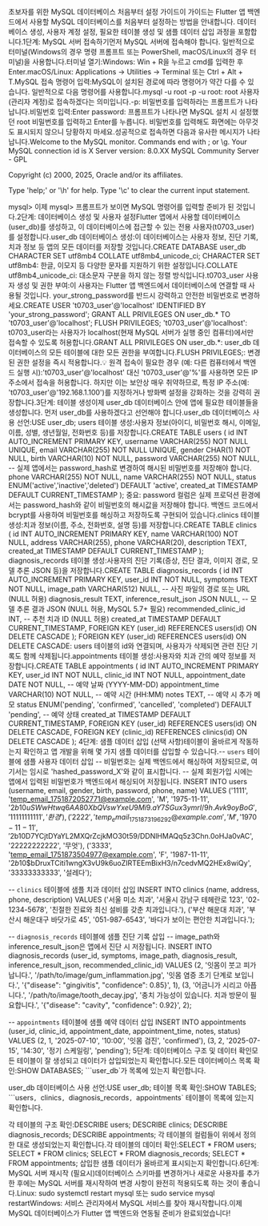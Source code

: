 초보자를 위한 MySQL 데이터베이스 처음부터 설정 가이드이 가이드는 Flutter 앱 백엔드에서 사용할 MySQL 데이터베이스를 처음부터 설정하는 방법을 안내합니다. 데이터베이스 생성, 사용자 계정 설정, 필요한 테이블 생성 및 샘플 데이터 삽입 과정을 포함합니다.1단계: MySQL 서버 접속하기먼저 MySQL 서버에 접속해야 합니다. 일반적으로 터미널(Windows의 경우 명령 프롬프트 또는 PowerShell, macOS/Linux의 경우 터미널)을 사용합니다.터미널 열기:Windows: Win + R을 누르고 cmd를 입력한 후 Enter.macOS/Linux: Applications -> Utilities -> Terminal 또는 Ctrl + Alt + T.MySQL 접속 명령어 입력:MySQL이 설치된 경로에 따라 명령어가 약간 다를 수 있습니다. 일반적으로 다음 명령어를 사용합니다.mysql -u root -p
-u root: root 사용자(관리자 계정)로 접속하겠다는 의미입니다.-p: 비밀번호를 입력하라는 프롬프트가 나타납니다.비밀번호 입력:Enter password: 프롬프트가 나타나면 MySQL 설치 시 설정했던 root 비밀번호를 입력하고 Enter를 누릅니다. 비밀번호를 입력해도 화면에는 아무것도 표시되지 않으니 당황하지 마세요.성공적으로 접속하면 다음과 유사한 메시지가 나타납니다.Welcome to the MySQL monitor.  Commands end with ; or \g.
Your MySQL connection id is X
Server version: 8.0.XX MySQL Community Server - GPL

Copyright (c) 2000, 2025, Oracle and/or its affiliates.

Type 'help;' or '\h' for help. Type '\c' to clear the current input statement.

mysql>
이제 mysql> 프롬프트가 보이면 MySQL 명령어를 입력할 준비가 된 것입니다.2단계: 데이터베이스 생성 및 사용자 설정Flutter 앱에서 사용할 데이터베이스(user_db)를 생성하고, 이 데이터베이스에 접근할 수 있는 전용 사용자(t0703_user)를 설정합니다.user_db 데이터베이스 생성:이 데이터베이스는 사용자 정보, 진단 기록, 치과 정보 등 앱의 모든 데이터를 저장할 것입니다.CREATE DATABASE user_db CHARACTER SET utf8mb4 COLLATE utf8mb4_unicode_ci;
CHARACTER SET utf8mb4: 한글, 이모지 등 다양한 문자를 지원하기 위한 설정입니다.COLLATE utf8mb4_unicode_ci: 대소문자 구분을 하지 않는 정렬 방식입니다.t0703_user 사용자 생성 및 권한 부여:이 사용자는 Flutter 앱 백엔드에서 데이터베이스에 연결할 때 사용될 것입니다. your_strong_password를 반드시 강력하고 안전한 비밀번호로 변경하세요.CREATE USER 't0703_user'@'localhost' IDENTIFIED BY 'your_strong_password';
GRANT ALL PRIVILEGES ON user_db.* TO 't0703_user'@'localhost';
FLUSH PRIVILEGES;
't0703_user'@'localhost': t0703_user라는 사용자가 localhost(현재 MySQL 서버가 실행 중인 컴퓨터)에서만 접속할 수 있도록 허용합니다.GRANT ALL PRIVILEGES ON user_db.*: user_db 데이터베이스의 모든 테이블에 대한 모든 권한을 부여합니다.FLUSH PRIVILEGES;: 변경된 권한 설정을 즉시 적용합니다.💡 원격 접속이 필요한 경우 (예: 다른 컴퓨터에서 백엔드 실행 시):'t0703_user'@'localhost' 대신 't0703_user'@'%'를 사용하면 모든 IP 주소에서 접속을 허용합니다. 하지만 이는 보안상 매우 취약하므로, 특정 IP 주소(예: 't0703_user'@'192.168.1.100')를 지정하거나 방화벽 설정을 강화하는 것을 강력히 권장합니다.3단계: 테이블 생성이제 user_db 데이터베이스 안에 앱에 필요한 테이블들을 생성합니다. 먼저 user_db를 사용하겠다고 선언해야 합니다.user_db 데이터베이스 사용 선언:USE user_db;
users 테이블 생성:사용자 정보(아이디, 비밀번호 해시, 이메일, 이름, 성별, 생년월일, 전화번호 등)를 저장합니다.CREATE TABLE users (
    id INT AUTO_INCREMENT PRIMARY KEY,
    username VARCHAR(255) NOT NULL UNIQUE,
    email VARCHAR(255) NOT NULL UNIQUE,
    gender CHAR(1) NOT NULL,
    birth VARCHAR(10) NOT NULL,
    password VARCHAR(255) NOT NULL, -- 실제 앱에서는 password_hash로 변경하여 해시된 비밀번호를 저장해야 합니다.
    phone VARCHAR(255) NOT NULL,
    name VARCHAR(255) NOT NULL,
    status ENUM('active','inactive','deleted') DEFAULT 'active',
    created_at TIMESTAMP DEFAULT CURRENT_TIMESTAMP
);
중요: password 컬럼은 실제 프로덕션 환경에서는 password_hash와 같이 비밀번호의 해시값을 저장해야 합니다. 백엔드 코드에서 bcrypt를 사용하여 비밀번호를 해싱하고 저장하도록 구현되어 있습니다.clinics 테이블 생성:치과 정보(이름, 주소, 전화번호, 설명 등)를 저장합니다.CREATE TABLE clinics (
    id INT AUTO_INCREMENT PRIMARY KEY,
    name VARCHAR(100) NOT NULL,
    address VARCHAR(255),
    phone VARCHAR(20),
    description TEXT,
    created_at TIMESTAMP DEFAULT CURRENT_TIMESTAMP
);
diagnosis_records 테이블 생성:사용자의 진단 기록(증상, 진단 결과, 이미지 경로, 모델 추론 JSON 등)을 저장합니다.CREATE TABLE diagnosis_records (
    id INT AUTO_INCREMENT PRIMARY KEY,
    user_id INT NOT NULL,
    symptoms TEXT NOT NULL,
    image_path VARCHAR(512) NULL, -- 사진 파일의 경로 또는 URL (NULL 허용)
    diagnosis_result TEXT,
    inference_result_json JSON NULL, -- 모델 추론 결과 JSON (NULL 허용, MySQL 5.7+ 필요)
    recommended_clinic_id INT, -- 추천 치과 ID (NULL 허용)
    created_at TIMESTAMP DEFAULT CURRENT_TIMESTAMP,
    FOREIGN KEY (user_id) REFERENCES users(id) ON DELETE CASCADE
);
FOREIGN KEY (user_id) REFERENCES users(id) ON DELETE CASCADE: users 테이블의 id와 연결되며, 사용자가 삭제되면 관련 진단 기록도 함께 삭제됩니다.appointments 테이블 생성:사용자와 치과 간의 예약 정보를 저장합니다.CREATE TABLE appointments (
    id INT AUTO_INCREMENT PRIMARY KEY,
    user_id INT NOT NULL,
    clinic_id INT NOT NULL,
    appointment_date DATE NOT NULL, -- 예약 날짜 (YYYY-MM-DD)
    appointment_time VARCHAR(10) NOT NULL, -- 예약 시간 (HH:MM)
    notes TEXT, -- 예약 시 추가 메모
    status ENUM('pending', 'confirmed', 'cancelled', 'completed') DEFAULT 'pending', -- 예약 상태
    created_at TIMESTAMP DEFAULT CURRENT_TIMESTAMP,
    FOREIGN KEY (user_id) REFERENCES users(id) ON DELETE CASCADE,
    FOREIGN KEY (clinic_id) REFERENCES clinics(id) ON DELETE CASCADE
);
4단계: 샘플 데이터 삽입 (선택 사항)테이블이 올바르게 작동하는지 확인하고 앱 개발을 위해 몇 가지 샘플 데이터를 삽입할 수 있습니다.-- `users` 테이블에 샘플 사용자 데이터 삽입
-- 비밀번호는 실제 백엔드에서 해싱하여 저장되므로, 여기서는 임시로 'hashed_password_X'와 같이 표시합니다.
-- 실제 회원가입 시에는 앱에서 입력된 비밀번호가 백엔드에서 해싱되어 저장됩니다.
INSERT INTO users (username, email, gender, birth, password, phone, name) VALUES
('1111', 'temp_email_1751872052771@example.com', 'M', '1975-11-11', '$2b$10$uSWwHtwq6AA80XbQVswYxeU9Mi9.aY7SGux3ymrI/9h.Avk9oyBoG', '11111111111', '환경'),
('2222', 'temp_email_1751873196292@example.com', 'M', '1970-11-11', '$2b$10$D7YCjtDYaYL2MXQrZcjkMO30t59/DDNlHMAQq5z3Chn.0oHJa0vAC', '22222222222', '무엇'),
('3333', 'temp_email_1751873504977@example.com', 'F', '1987-11-11', '$2b$10$bDruxTCiti1wngX3vU9k6uoZIRTEEmBixH3/n7cedvMQ2HEx8wiQy', '33333333333', '설레다');

-- `clinics` 테이블에 샘플 치과 데이터 삽입
INSERT INTO clinics (name, address, phone, description) VALUES
('서울 미소 치과', '서울시 강남구 테헤란로 123', '02-1234-5678', '친절한 진료와 최신 설비를 갖춘 치과입니다.'),
('부산 해운대 치과', '부산시 해운대구 바닷가로 45', '051-987-6543', '바다가 보이는 편안한 치과입니다.');

-- `diagnosis_records` 테이블에 샘플 진단 기록 삽입
-- image_path와 inference_result_json은 앱에서 진단 시 저장됩니다.
INSERT INTO diagnosis_records (user_id, symptoms, image_path, diagnosis_result, inference_result_json, recommended_clinic_id) VALUES
(2, '잇몸이 붓고 피가 납니다.', '/path/to/image/gum_inflammation.jpg', '잇몸 염증 초기 단계로 보입니다.', '{"disease": "gingivitis", "confidence": 0.85}', 1),
(3, '어금니가 시리고 아픕니다.', '/path/to/image/tooth_decay.jpg', '충치 가능성이 있습니다. 치과 방문이 필요합니다.', '{"disease": "cavity", "confidence": 0.92}', 2);

-- `appointments` 테이블에 샘플 예약 데이터 삽입
INSERT INTO appointments (user_id, clinic_id, appointment_date, appointment_time, notes, status) VALUES
(2, 1, '2025-07-10', '10:00', '잇몸 검진', 'confirmed'),
(3, 2, '2025-07-15', '14:30', '정기 스케일링', 'pending');
5단계: 데이터베이스 구조 및 데이터 확인모든 테이블이 잘 생성되고 데이터가 삽입되었는지 확인합니다.모든 데이터베이스 목록 확인:SHOW DATABASES;
```user_db`가 목록에 있는지 확인합니다.

user_db 데이터베이스 사용 선언:USE user_db;
테이블 목록 확인:SHOW TABLES;
```users`, `clinics`, `diagnosis_records`, `appointments` 테이블이 목록에 있는지 확인합니다.

각 테이블의 구조 확인:DESCRIBE users;
DESCRIBE clinics;
DESCRIBE diagnosis_records;
DESCRIBE appointments;
각 테이블의 컬럼들이 위에서 정의한 대로 생성되었는지 확인합니다.각 테이블의 데이터 확인:SELECT * FROM users;
SELECT * FROM clinics;
SELECT * FROM diagnosis_records;
SELECT * FROM appointments;
삽입한 샘플 데이터가 올바르게 표시되는지 확인합니다.6단계: MySQL 서버 재시작 (필요시)데이터베이스 스키마를 변경하거나 새로운 사용자를 추가한 후에는 MySQL 서버를 재시작하여 변경 사항이 완전히 적용되도록 하는 것이 좋습니다.Linux: sudo systemctl restart mysql 또는 sudo service mysql restartWindows: 서비스 관리자에서 MySQL 서비스를 찾아 재시작합니다.이제 MySQL 데이터베이스가 Flutter 앱 백엔드와 연동될 준비가 완료되었습니다!
